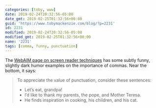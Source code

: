 ```yaml
---
categories: [toby, www]
date: 2019-02-24T20:32:56-05:00
date_gmt: 2019-02-25T01:32:56+00:00
guid: 'https://www.tobymackenzie.com/blog/?p=2231'
id: 2231
modified: 2019-02-24T20:32:56-05:00
modified_gmt: 2019-02-25T01:32:56+00:00
name: '2231'
tags: [comma, funny, punctuation]
---
```


The [WebAIM page on screen reader techniques](https://webaim.org/techniques/screenreader/) has some subtly funny, slightly dark humor examples on the importance of commas.<!--more-->  Near the bottom, it says:

> To appreciate the value of punctuation, consider these sentences: 
> - Let’s eat, grandpa!
> - I’d like to thank my parents, the pope, and Mother Teresa.
> - He finds inspiration in cooking, his children, and his cat.
